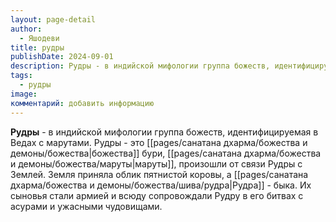 ```yaml
---
layout: page-detail
author:
  - Яшодеви
title: рудры
publishDate: 2024-09-01
description: Рудры - в индийской мифологии группа божеств, идентифицируемая в Ведах с марутами. Рудры - это божества бури, маруты, произошли от связи Рудры с Землей. Земля приняла облик пятнистой коровы, а Рудра - быка. Их сыновья стали армией и всюду сопровождали Рудру в его битвах с асурами и ужасными чудовищами.
tags:
  - рудры
image: 
комментарий: добавить информацию
---
```

**Рудры** - в индийской мифологии группа божеств, идентифицируемая в Ведах с марутами. Рудры - это [[pages/санатана дхарма/божества и демоны/божества|божества]] бури, [[pages/санатана дхарма/божества и демоны/божества/маруты|маруты]], произошли от связи Рудры с Землей. Земля приняла облик пятнистой коровы, а [[pages/санатана дхарма/божества и демоны/божества/шива/рудра|Рудра]] - быка. Их сыновья стали армией и всюду сопровождали Рудру в его битвах с асурами и ужасными чудовищами.

